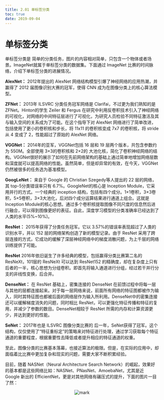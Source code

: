 ```yaml
---
title: 2.01 单标签分类
toc: true
date: 2019-09-04
---
```

# 单标签分类

单标签分类是 简单的分类任务，图片的内容相对简单，只包含一个物体或者场景。ImageNet就属于单标签分类的数据集。下面通过 ImageNet 比赛的时间脉络，介绍下单标签分类的进展情况。

**AlexNet：** 2012年提出的 AlexNet 网络结构模型引爆了神经网络的应用热潮，并赢得了 2012 届图像识别大赛的冠军，使得 CNN 成为在图像分类上的核心算法模型。

**ZFNet：** 2013年 ILSVRC 分类任务冠军网络是 Clarifai，不过更为我们熟知的是 ZFNet。Hinton的学生 Zeiler 和 Fergus 在研究中利用反卷积技术引入了神经网络的可视化，对网络的中间特征层进行了可视化，为研究人员检验不同特征激活及其与输入空间的关系成为了可能。在这个指导下对 AlexNet 网络进行了简单改进，包括使用了更小的卷积核和步长，将 11x11 的卷积核变成 7x7 的卷积核，将 stride 从 4 变成了 2，性能超过了原始的 AlexNet 网络。

**VGGNet：** 2014年的亚军，VGGNet包括 16 层和 19 层两个版本，共包含参数约为 550M。全部使用 3×3的卷积核和 2×2的 大池化核，简化了卷积神经网络的结构。VGGNet很好的展示了如何在先前网络架构的基础上通过简单地增加网络层数和深度就可以提高网络的性能。虽然简单，但是却异常的有效，在今天，VGGNet仍然被很多的任务选为基准模型。

**GoogLeNet：** 来自于 Google 的 Christian Szegedy等人提出的 22 层的网络，其 top-5分类错误率只有 6.7%。GoogleNet的核心是 Inception Module，它采用并行的方式。一个经典的 inception 结构，包括有四个成分。1×1卷积，3×3卷积，5×5卷积，3×3大池化，后对四个成分运算结果进行通道上组合。这就是 Inception Module的核心思想。通过多个卷积核提取图像不同尺度的信息然后进行融合，可以得到图像更好的表征。自此，深度学习模型的分类准确率已经达到了人类的水平(5%~10%)。

**ResNet：** 2015年获得了分类任务冠军。它以 3.57%的错误率表现超过了人类的识别水平，并以 152 层的网络架构创造了新的模型记录。由于 ResNet 采用了跨层连接的方式，它成功的缓解了深层神经网络中的梯度消散问题，为上千层的网络训练提供了可能。

**ResNet** 2016年依旧诞生了许多经典的模型，包括赢得分类比赛第二名的 ResNeXt，101层的 ResNeXt 可以达到 ResNet152 的精确度，却在复杂度上只有后者的一半，核心思想为分组卷积。即首先将输入通道进行分组，经过若干并行分支的非线性变换，后合并。

**DenseNet：** 在 ResNet 基础上，密集连接的 DenseNet 在前馈过程中将每一层与其他的层都连接起来。对于每一层网络来说，前面所有网络的特征图都被作为输入，同时其特征图也都被后面的网络层作为输入所利用。DenseNet中的密集连接还可以缓解梯度消失的问题，同时相比 ResNet，可以更强化特征传播和特征的复用，并减少了参数的数目。DenseNet相较于 ResNet 所需的内存和计算资源更少，并达到更好的性能。

**SeNet：** 2017年也是 ILSVRC 图像分类比赛的 后一年，SeNet获得了冠军。这个结构，仅仅使用了“特征重标定”的策略来对特征进行处理，通过学习获取每个特征通道的重要程度，根据重要性去降低或者提升相应的特征通道的权重。

至此，图像分类的比赛基本落幕，也接近算法的极限。但是，在实际的应用中，却面临着比比赛中更加复杂和现实的问题，需要大家不断积累经验。

目前，随着 NASNet（Neural Architecture Search Network）的崛起，效果好的基本都是这些网络比如：NASNet、PNasNet、AmoebaNet，尤其是近 Google 新出的 EfficientNet，更是对其他网络有碾压式的提升，下面的图片一目了然：


<center>

![mark](http://images.iterate.site/blog/image/20190903/evofhl8Sm81Q.png?imageslim)

</center>
